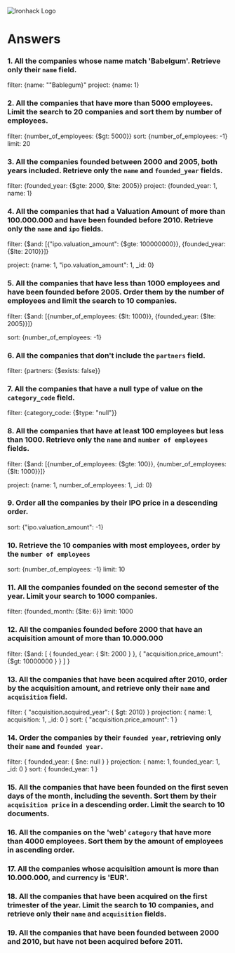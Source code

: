 ![Ironhack Logo](https://i.imgur.com/1QgrNNw.png)

# Answers

### 1. All the companies whose name match 'Babelgum'. Retrieve only their `name` field.

filter: {name: ""Bablegum}"
project: {name: 1}

### 2. All the companies that have more than 5000 employees. Limit the search to 20 companies and sort them by **number of employees**.

filter: {number_of_employees: {$gt: 5000}}
sort: {number_of_employees: -1}
limit: 20

### 3. All the companies founded between 2000 and 2005, both years included. Retrieve only the `name` and `founded_year` fields.

filter: {founded_year: {$gte: 2000, $lte: 2005}}
project: {founded_year: 1, name: 1}

### 4. All the companies that had a Valuation Amount of more than 100.000.000 and have been founded before 2010. Retrieve only the `name` and `ipo` fields.

filter: {$and: [{"ipo.valuation_amount": {$gte: 100000000}}, {founded_year: {$lte: 2010}}]}

project: {name: 1, "ipo.valuation_amount": 1, _id: 0}

### 5. All the companies that have less than 1000 employees and have been founded before 2005. Order them by the number of employees and limit the search to 10 companies.

filter: {$and: [{number_of_employees: {$lt: 1000}}, {founded_year: {$lte: 2005}}]}

sort: {number_of_employees: -1}

### 6. All the companies that don't include the `partners` field.

filter: {partners: {$exists: false}}

### 7. All the companies that have a null type of value on the `category_code` field.

filter: {category_code: {$type: "null"}}
### 8. All the companies that have at least 100 employees but less than 1000. Retrieve only the `name` and `number of employees` fields.

filter: {$and: [{number_of_employees: {$gte: 100}}, {number_of_employees: {$lt: 1000}}]}

project: {name: 1, number_of_employees: 1, _id: 0}
### 9. Order all the companies by their IPO price in a descending order.

sort: {"ipo.valuation_amount": -1}

### 10. Retrieve the 10 companies with most employees, order by the `number of employees`

sort: {number_of_employees: -1}
limit: 10

### 11. All the companies founded on the second semester of the year. Limit your search to 1000 companies.

filter: {founded_month: {$lte: 6}}
limit: 1000

### 12. All the companies founded before 2000 that have an acquisition amount of more than 10.000.000

filter: {$and: [ { founded_year: { $lt: 2000 } },  { "acquisition.price_amount": {$gt: 10000000 } } ] }

### 13. All the companies that have been acquired after 2010, order by the acquisition amount, and retrieve only their `name` and `acquisition` field.

filter: { "acquisition.acquired_year": { $gt: 2010} }
projection: { name: 1, acquisition: 1, _id: 0 }
sort: { "acquisition.price_amount": 1 }

### 14. Order the companies by their `founded year`, retrieving only their `name` and `founded year`.

filter: { founded_year: { $ne: null } }
projection: { name: 1, founded_year: 1, _id: 0 }
sort: { founded_year: 1 }

### 15. All the companies that have been founded on the first seven days of the month, including the seventh. Sort them by their `acquisition price` in a descending order. Limit the search to 10 documents.

<!-- Your Code Goes Here -->

### 16. All the companies on the 'web' `category` that have more than 4000 employees. Sort them by the amount of employees in ascending order.

<!-- Your Code Goes Here -->

### 17. All the companies whose acquisition amount is more than 10.000.000, and currency is 'EUR'.

<!-- Your Code Goes Here -->

### 18. All the companies that have been acquired on the first trimester of the year. Limit the search to 10 companies, and retrieve only their `name` and `acquisition` fields.

<!-- Your Code Goes Here -->

### 19. All the companies that have been founded between 2000 and 2010, but have not been acquired before 2011.

<!-- Your Code Goes Here -->
